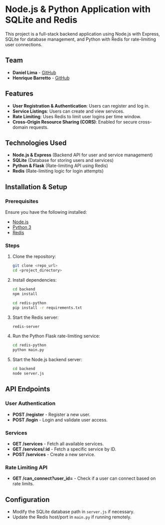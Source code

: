 # Node.js & Python Application with SQLite and Redis

This project is a full-stack backend application using Node.js with Express, SQLite for database management, and Python with Redis for rate-limiting user connections.

## Team
- **Daniel Lima** - [GitHub](https://github.com/daniellima0)
- **Henrique Barretto** - [GitHub](https://github.com/henriquebarretto)

## Features
- **User Registration & Authentication**: Users can register and log in.
- **Service Listings**: Users can create and view services.
- **Rate Limiting**: Uses Redis to limit user logins per time window.
- **Cross-Origin Resource Sharing (CORS)**: Enabled for secure cross-domain requests.

## Technologies Used
- **Node.js & Express** (Backend API for user and service management)
- **SQLite** (Database for storing users and services)
- **Python & Flask** (Rate-limiting API using Redis)
- **Redis** (Rate-limiting logic for login attempts)

## Installation & Setup
### Prerequisites
Ensure you have the following installed:
- [Node.js](https://nodejs.org/)
- [Python 3](https://www.python.org/)
- [Redis](https://redis.io/)

### Steps
1. Clone the repository:
   ```sh
   git clone <repo_url>
   cd <project_directory>
   ```

2. Install dependencies:
   ```sh
   cd backend
   npm install
   ```
   ```sh
   cd redis-python
   pip install -r requirements.txt
   ```

3. Start the Redis server:
   ```sh
   redis-server
   ```

4. Run the Python Flask rate-limiting service:
   ```sh
   cd redis-python
   python main.py
   ```

5. Start the Node.js backend server:
   ```sh
   cd backend
   node server.js
   ```

## API Endpoints
### User Authentication
- **POST /register** - Register a new user.
- **POST /login** - Login and validate user access.

### Services
- **GET /services** - Fetch all available services.
- **GET /services/:id** - Fetch a specific service by ID.
- **POST /services** - Create a new service.

### Rate Limiting API
- **GET /can_connect?user_id=** - Check if a user can connect based on rate limits.

## Configuration
- Modify the SQLite database path in `server.js` if necessary.
- Update the Redis host/port in `main.py` if running remotely.

